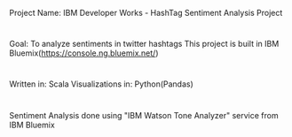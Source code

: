 Project Name: IBM Developer Works - HashTag Sentiment Analysis Project
#
Goal: To analyze sentiments in twitter hashtags This project is built in IBM Bluemix(https://console.ng.bluemix.net/) 
#
Written in: Scala Visualizations in: Python(Pandas)
#
Sentiment Analysis done using "IBM Watson Tone Analyzer" service from IBM Bluemix
